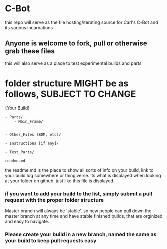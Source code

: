 # C-Bot

this repo will serve as the file hosting/iterating source for Carl's C-Bot and its various incarnations

## Anyone is welcome to fork, pull or otherwise grab these files

this will also serve as a place to test experimental builds and parts

# folder structure MIGHT be as follows, SUBJECT TO CHANGE

{Your Build}

	- Parts/
		- Main_Frame/
		- 

	- Other_Files [BOM, etc]/

	- Instructions [if any]/

	- Test_Parts/

	readme.md

the readme.md is the place to show all sorts of info on your build, link to your build log somewhere or thingiverse. its what is displayed when looking at your folder on github.
just like this file is displayed.

### if you want to add your build to the list, simply submit a pull request with the proper folder structure

Master branch will always be 'stable'. so new people can pull down the master branch at any time and have stable finished builds, that are orginized and easy to navigate. 

### Please create your build in a new branch, named the same as your build to keep pull requests easy
